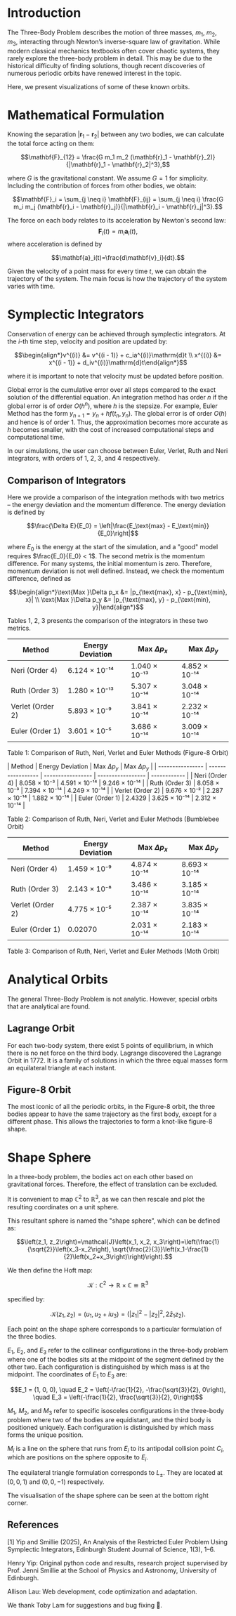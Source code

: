 # Introduction

The Three-Body Problem describes the motion of three masses, $m_1$, $m_2$, $m_3$, interacting through Newton’s inverse-square law of gravitation. While modern classical mechanics textbooks often cover chaotic systems, they rarely explore the three-body problem in detail. This may be due to the historical difficulty of finding solutions, though recent discoveries of numerous periodic orbits have renewed interest in the topic.

Here, we present visualizations of some of these known orbits.

# Mathematical Formulation

Knowing the separation $|\mathbf{r}_1 - \mathbf{r}_2|$ between any two bodies, we can calculate the total force acting on them:

$$\mathbf{F}_{12} = \frac{G m_1 m_2 (\mathbf{r}_1 - \mathbf{r}_2)}{|\mathbf{r}_1 - \mathbf{r}_2|^3},$$

where $G$ is the gravitational constant. We assume $G=1$ for simplicity. Including the contribution of forces from other bodies, we obtain:

$$\mathbf{F}_i = \sum_{j \neq i} \mathbf{F}_{ij} = \sum_{j \neq i} \frac{G m_i m_j (\mathbf{r}_i - \mathbf{r}_j)}{|\mathbf{r}_i - \mathbf{r}_j|^3}.$$

The force on each body relates to its acceleration by Newton's second law:
$$\mathbf{F}_i(t)=m_i\mathbf{a}_i(t),$$ 
where acceleration is defined by

$$\mathbf{a}_i(t)=\frac{d\mathbf{v}_i}{dt}.$$

Given the velocity of a point mass for every time $t$, we can obtain the trajectory of the system. The main focus is how the trajectory of the system varies with time.

# Symplectic Integrators

Conservation of energy can be achieved through symplectic integrators. At the $i$-th time step, velocity and position are updated by:

$$\begin{align*}v^{(i)} &= v^{(i - 1)} + c_ia^{(i)}\mathrm{d}t \\ x^{(i)} &= x^{(i - 1)} + d_iv^{(i)}\mathrm{d}t\end{align*}$$

where it is important to note that velocity must be updated before position.

Global error is the cumulative error over all steps compared to the exact solution of the differential equation. An integration method has order $n$ if the global error is of order $O(h^n)$, where $h$ is the stepsize. For example, Euler Method has the form $y_{n+1} = y_n + h f(t_n, y_n)$. The global error is of order $O(h)$ and hence is of order $1$. Thus, the approximation becomes more accurate as $h$ becomes smaller, with the cost of increased computational steps and computational time.

In our simulations, the user can choose between Euler, Verlet, Ruth and Neri integrators, with orders of $1$, $2$, $3$, and $4$ respectively.

## Comparison of Integrators

Here we provide a comparison of the integration methods with two metrics – the energy deviation and the momentum difference. The energy deviation is defined by

$$\frac{\Delta E}{E_0} = \left|\frac{E_\text{max} - E_\text{min}}{E_0}\right|$$

where $E_0$ is the energy at the start of the simulation, and a "good" model requires $\frac{E_0}{E_0} < 1$. The second metrix is the momentum difference. For many systems, the initial momentum is zero. Therefore, momentum deviation is not well defined. Instead, we check the momentum difference, defined as

$$\begin{align*}\text{Max }\Delta p_x &= |p_{\text{max}, x} - p_{\text{min}, x}| \\ \text{Max }\Delta p_y &= |p_{\text{max}, y} - p_{\text{min}, y}|\end{align*}$$

Tables $1$, $2$, $3$ presents the comparison of the integrators in these two metrics.

| Method           | Energy Deviation    | Max $\Delta p_x$           | Max $\Delta p_y$           |
| ---------------- | ------------------- | ----------------- | ----------------- |
| Neri (Order 4)   | 6.124 × 10⁻¹⁴       | 1.040 × 10⁻¹³     | 4.852 × 10⁻¹⁴     |
| Ruth (Order 3)   | 1.280 × 10⁻¹³       | 5.307 × 10⁻¹⁴     | 3.048 × 10⁻¹⁴     |
| Verlet (Order 2) | 5.893 × 10⁻⁹        | 3.841 × 10⁻¹⁴     | 2.232 × 10⁻¹⁴     |
| Euler (Order 1)  | 3.601 × 10⁻⁵        | 3.686 × 10⁻¹⁴     | 3.009 × 10⁻¹⁴     |

Table 1: Comparison of Ruth, Neri, Verlet and Euler Methods (Figure-8 Orbit)

| Method           | Energy Deviation  | Max $\Delta p_y$           | Max $\Delta p_y$           |
| ---------------- | ----------------- | ----------------- | ----------------- | ------------ |
| Neri (Order 4)   | 8.058 × 10⁻³      | 4.591 × 10⁻¹⁴     | 9.246 × 10⁻¹⁴     |
| Ruth (Order 3)   | 8.058 × 10⁻³      | 7.394 × 10⁻¹⁴     | 4.249 × 10⁻¹⁴     |
| Verlet (Order 2) | 9.676 × 10⁻²      | 2.287 × 10⁻¹⁴     | 1.882 × 10⁻¹⁴     |
| Euler (Order 1)  | 2.4329            | 3.625 × 10⁻¹⁴     | 2.312 × 10⁻¹⁴     |

Table 2: Comparison of Ruth, Neri, Verlet and Euler Methods (Bumblebee Orbit)

| Method           | Energy Deviation   | Max $\Delta p_x$           | Max $\Delta p_y$           |
| ---------------- | ------------------ | ----------------- | ----------------- |
| Neri (Order 4)   | 1.459 × 10⁻⁹       | 4.874 × 10⁻¹⁴     | 8.693 × 10⁻¹⁴     |
| Ruth (Order 3)   | 2.143 × 10⁻⁸       | 3.486 × 10⁻¹⁴     | 3.185 × 10⁻¹⁴     |
| Verlet (Order 2) | 4.775 × 10⁻⁵       | 2.387 × 10⁻¹⁴     | 3.835 × 10⁻¹⁴     |
| Euler (Order 1)  | 0.02070            | 2.031 × 10⁻¹⁴     | 2.183 × 10⁻¹⁴     |

Table 3: Comparison of Ruth, Neri, Verlet and Euler Methods (Moth Orbit)

# Analytical Orbits

The general Three-Body Problem is not analytic. However, special orbits that are analytical are found.

## Lagrange Orbit

For each two-body system, there exist $5$ points of equilibrium, in which there is no net force on the third body. Lagrange discovered the Lagrange Orbit in $1772$. It is a family of solutions in which the three equal masses form an equilateral triangle at each instant.

## Figure-8 Orbit

The most iconic of all the periodic orbits, in the Figure-8 orbit, the three bodies appear to have the same trajectory as the first body, except for a different phase. This allows the trajectories to form a knot-like figure-8 shape.

# Shape Sphere

In a three-body problem, the bodies act on each other based on gravitational forces. Therefore, the effect of translation can be excluded.

It is convenient to map $\mathbb{C}^2$ to $\mathbb{R}^3$, as we can then rescale and plot the resulting coordinates on a unit sphere.

This resultant sphere is named the "shape sphere", which can be defined as:

$$\left(z_1, z_2\right)=\mathcal{J}\left(x_1, x_2, x_3\right)=\left(\frac{1}{\sqrt{2}}\left(x_3-x_2\right), \sqrt{\frac{2}{3}}\left(x_1-\frac{1}{2}\left(x_2+x_3\right)\right)\right).$$

We then define the Hoft map:

$$\mathcal{K}: \mathbb{C}^2 \rightarrow \mathbb{R} \times \mathbb{C} \cong \mathbb{R}^3$$

specified by:

$$\mathcal{K}\left(z_1, z_2\right)=\left(u_1, u_2+i u_3\right)=\left(\left|z_1\right|^2-\left|z_2\right|^2, 2 \bar{z}_1 z_2\right) .$$

Each point on the shape sphere corresponds to a particular formulation of the three bodies. 

$E_1$, $E_2$, and $E_3$ refer to the collinear configurations in the three-body problem where one of the bodies sits at the midpoint of the segment defined by the other two. Each configuration is distinguished by which mass is at the midpoint. The coordinates of $E_1$ to $E_3$ are:

$$E_1 = (1, 0, 0), \quad E_2 = \left(-\frac{1}{2}, -\frac{\sqrt{3}}{2}, 0\right), \quad E_3 = \left(-\frac{1}{2}, \frac{\sqrt{3}}{2}, 0\right)$$

$M_1$, $M_2$, and $M_3$ refer to specific isosceles configurations in the three-body problem where two of the bodies are equidistant, and the third body is positioned uniquely. Each configuration is distinguished by which mass forms the unique position.

$M_i$ is a line on the sphere that runs from $E_i$ to its antipodal collision point $C_i$, which are positions on the sphere opposite to $E_i$.

The equilateral triangle formulation corresponds to $L_{\pm}$. They are located at $(0,0,1)$ and $(0,0,-1)$ respectively.

The visualisation of the shape sphere can be seen at the bottom right corner.

## References

[1] Yip and Smillie (2025), An Analysis of the Restricted Euler Problem Using Symplectic Integrators, Edinburgh Student Journal of Science, 1(3), 1–6.

Henry Yip: Original python code and results, research project supervised by Prof. Jenni Smillie at the School of Physics and Astronomy, University of Edinburgh.

Allison Lau: Web development, code optimization and adaptation.

We thank Toby Lam for suggestions and bug fixing 🐛.
